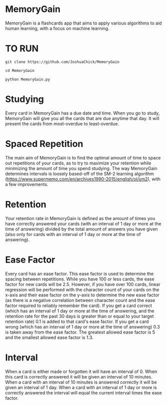 # MemoryGain
MemoryGain is a flashcards app that aims to apply various algorithms to aid human learning, with a focus on machine learning.

# TO RUN

```
git clone https://github.com/JoshuaChick/MemoryGain
```
```
cd MemoryGain
```
```
python MemoryGain.py
```

# Studying

Every card in MemoryGain has a due date and time. When you go to study, MemoryGain will give you all the cards that are due anytime that day. It will present the cards from most-overdue to least-overdue.


# Spaced Repetition

The main aim of MemoryGain is to find the optimal amount of time to space out repetitions of your cards, as to try to maximize your retention while minimizing the amount of time you spend studying. The way MemoryGain determines intervals is loosely based-off of the SM-2 learning algorithm (https://www.supermemo.com/en/archives1990-2015/english/ol/sm2), with a few improvements.


# Retention

Your retention rate in MemoryGain is defined as the amount of times you have correctly answered your cards (with an interval of 1 day or more at the time of answering) divided by the total amount of answers you have given (also only for cards with an interval of 1 day or more at the time of answering).


# Ease Factor

Every card has an ease factor. This ease factor is used to determine the spacing between repetitions. While you have 100 or less cards, the ease factor for new cards will be 2.5. However, if you have over 100 cards, linear regression will be performed with the character count of your cards on the x-axis and their ease factor on the y-axis to determine the new ease factor (as there is a negative correlation between character count and the ease factor required to reliably remember the card). If you get a card correct (which has an interval of 1 day or more at the time of answering, and the retention rate for the past 30 days is greater than or equal to your target retention rate) 0.1 is added to that card's ease factor. If you get a card wrong (which has an interval of 1 day or more at the time of answering) 0.3 is taken away from the ease factor. The greatest allowed ease factor is 5 and the smallest allowed ease factor is 1.3.


# Interval

When a card is either made or forgotten it will have an interval of 0. When this card is correctly answered it will be given an interval of 10 minutes. When a card with an interval of 10 minutes is answered correctly it will be given an interval of 1 day. When a card with an interval of 1 day or more is correctly answered the interval will equal the current interval times the ease factor.

